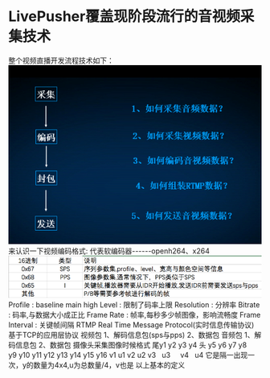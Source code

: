 # LivePusher覆盖现阶段流行的音视频采集技术
整个视频直播开发流程技术如下：
![images](https://github.com/ambitious09/LivePusher/blob/master/live.png)
来认识一下视频编码格式:
	代表软编码器------openh264、x264
![](https://github.com/ambitious09/LivePusher/blob/master/%E6%A0%BC%E5%BC%8F.png)
Profile     		:      baseline main high
Level          		:	限制了码率上限
Resolution 		:	分辨率
Bitrate        		:	码率,与数据大小成正比
Frame Rate 		:	帧率,每秒多少帧图像，影响流畅度
Frame Interval		:	关键帧间隔
RTMP
Real Time Message Protocol(实时信息传输协议)
基于TCP的应用层协议
视频包
	1、解码信息包(sps与pps)
	2、数据包
音频包
	1、解码信息包
	2、数据包
摄像头采集图像时候格式
尾y1   y2     y3    y4   头
y5   y6     y7    y8  
y9   y10   y11   y12
y13 y14    y15    y16
v1   u1     v2    u2
v3   u3     v4    u4
它是隔一出现一次，y的数量为4x4,u为总数量/4，v也是
以上基本的定义
